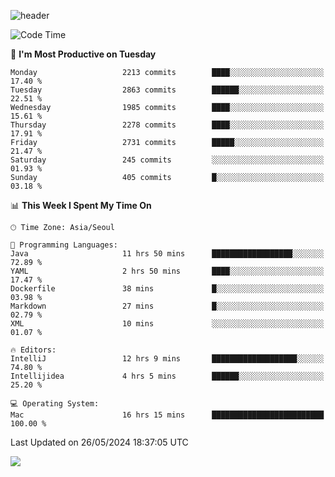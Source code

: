 ![header](https://capsule-render.vercel.app/api?type=Egg&color=timeAuto&height=300&section=header&text=PoPo&fontSize=90&animation=fadeIn)

  <!--START_SECTION:waka-->
![Code Time](http://img.shields.io/badge/Code%20Time-1%2C633%20hrs%205%20mins-blue)

📅 **I'm Most Productive on Tuesday** 

```text
Monday                   2213 commits        ████░░░░░░░░░░░░░░░░░░░░░   17.40 % 
Tuesday                  2863 commits        ██████░░░░░░░░░░░░░░░░░░░   22.51 % 
Wednesday                1985 commits        ████░░░░░░░░░░░░░░░░░░░░░   15.61 % 
Thursday                 2278 commits        ████░░░░░░░░░░░░░░░░░░░░░   17.91 % 
Friday                   2731 commits        █████░░░░░░░░░░░░░░░░░░░░   21.47 % 
Saturday                 245 commits         ░░░░░░░░░░░░░░░░░░░░░░░░░   01.93 % 
Sunday                   405 commits         █░░░░░░░░░░░░░░░░░░░░░░░░   03.18 % 
```


📊 **This Week I Spent My Time On** 

```text
🕑︎ Time Zone: Asia/Seoul

💬 Programming Languages: 
Java                     11 hrs 50 mins      ██████████████████░░░░░░░   72.89 % 
YAML                     2 hrs 50 mins       ████░░░░░░░░░░░░░░░░░░░░░   17.47 % 
Dockerfile               38 mins             █░░░░░░░░░░░░░░░░░░░░░░░░   03.98 % 
Markdown                 27 mins             █░░░░░░░░░░░░░░░░░░░░░░░░   02.79 % 
XML                      10 mins             ░░░░░░░░░░░░░░░░░░░░░░░░░   01.07 % 

🔥 Editors: 
IntelliJ                 12 hrs 9 mins       ███████████████████░░░░░░   74.80 % 
Intellijidea             4 hrs 5 mins        ██████░░░░░░░░░░░░░░░░░░░   25.20 % 

💻 Operating System: 
Mac                      16 hrs 15 mins      █████████████████████████   100.00 % 
```


 Last Updated on 26/05/2024 18:37:05 UTC
<!--END_SECTION:waka-->



<img src="https://capsule-render.vercel.app/api?type=Egg&color=timeAuto&height=300&section=footer&text=PoPo&fontSize=90&animation=fadeIn&reversal=true" />
